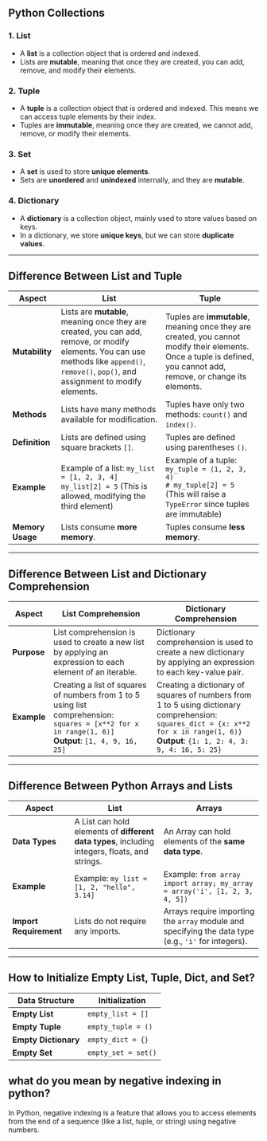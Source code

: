 ## Python Collections

### 1. List
- A **list** is a collection object that is ordered and indexed.
- Lists are **mutable**, meaning that once they are created, you can add, remove, and modify their elements.

### 2. Tuple
- A **tuple** is a collection object that is ordered and indexed. This means we can access tuple elements by their index.
- Tuples are **immutable**, meaning once they are created, we cannot add, remove, or modify their elements.

### 3. Set
- A **set** is used to store **unique elements**.
- Sets are **unordered** and **unindexed** internally, and they are **mutable**.

### 4. Dictionary
- A **dictionary** is a collection object, mainly used to store values based on keys.
- In a dictionary, we store **unique keys**, but we can store **duplicate values**.

---

## Difference Between List and Tuple

| **Aspect**                | **List**                                                          | **Tuple**                                                     |
|---------------------------|-------------------------------------------------------------------|---------------------------------------------------------------|
| **Mutability**             | Lists are **mutable**, meaning once they are created, you can add, remove, or modify elements. You can use methods like `append()`, `remove()`, `pop()`, and assignment to modify elements. | Tuples are **immutable**, meaning once they are created, you cannot modify their elements. Once a tuple is defined, you cannot add, remove, or change its elements. |
| **Methods**                | Lists have many methods available for modification.               | Tuples have only two methods: `count()` and `index()`.          |
| **Definition**             | Lists are defined using square brackets `[]`.                     | Tuples are defined using parentheses `()`.                     |
| **Example**                | Example of a list: `my_list = [1, 2, 3, 4]`<br>`my_list[2] = 5` (This is allowed, modifying the third element) | Example of a tuple: `my_tuple = (1, 2, 3, 4)`<br>`# my_tuple[2] = 5` (This will raise a `TypeError` since tuples are immutable) |
| **Memory Usage**           | Lists consume **more memory**.                                   | Tuples consume **less memory**.                               |

---

## Difference Between List and Dictionary Comprehension

| **Aspect**              | **List Comprehension**                                            | **Dictionary Comprehension**                                   |
|-------------------------|-------------------------------------------------------------------|-----------------------------------------------------------------|
| **Purpose**              | List comprehension is used to create a new list by applying an expression to each element of an iterable. | Dictionary comprehension is used to create a new dictionary by applying an expression to each key-value pair. |
| **Example**              | Creating a list of squares of numbers from 1 to 5 using list comprehension: <br> `squares = [x**2 for x in range(1, 6)]` <br> **Output**: `[1, 4, 9, 16, 25]` | Creating a dictionary of squares of numbers from 1 to 5 using dictionary comprehension: <br> `squares_dict = {x: x**2 for x in range(1, 6)}` <br> **Output**: `{1: 1, 2: 4, 3: 9, 4: 16, 5: 25}` |

---

## Difference Between Python Arrays and Lists

| **Aspect**               | **List**                                                       | **Arrays**                                                      |
|--------------------------|----------------------------------------------------------------|-----------------------------------------------------------------|
| **Data Types**            | A List can hold elements of **different data types**, including integers, floats, and strings. | An Array can hold elements of the **same data type**.           |
| **Example**               | Example: `my_list = [1, 2, "hello", 3.14]`                    | Example: `from array import array; my_array = array('i', [1, 2, 3, 4, 5])` |
| **Import Requirement**    | Lists do not require any imports.                             | Arrays require importing the `array` module and specifying the data type (e.g., `'i'` for integers). |

---

## How to Initialize Empty List, Tuple, Dict, and Set?

| **Data Structure**    | **Initialization**       |
|-----------------------|--------------------------|
| **Empty List**        | `empty_list = []`        |
| **Empty Tuple**       | `empty_tuple = ()`       |
| **Empty Dictionary**  | `empty_dict = {}`        |
| **Empty Set**         | `empty_set = set()`      |


## what do you mean by negative indexing in python? 
In Python, negative indexing is a feature that allows you to access elements from the end of a sequence (like a list, tuple, or string) using negative numbers.
